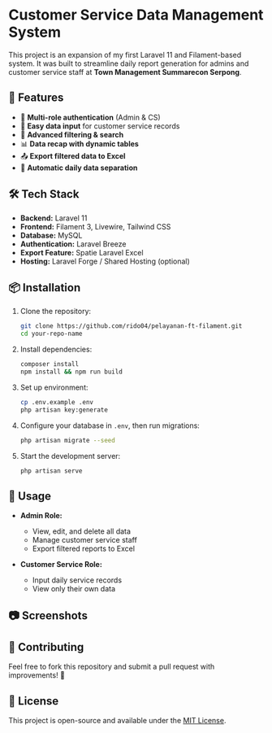 # Customer Service Data Management System

This project is an expansion of my first Laravel 11 and Filament-based system. It was built to streamline daily report generation for admins and customer service staff at **Town Management Summarecon Serpong**.

## 🚀 Features

-   🔐 **Multi-role authentication** (Admin & CS)
-   📝 **Easy data input** for customer service records
-   🔎 **Advanced filtering & search**
-   📊 **Data recap with dynamic tables**
-   📤 **Export filtered data to Excel**
-   📅 **Automatic daily data separation**

## 🛠 Tech Stack

-   **Backend:** Laravel 11
-   **Frontend:** Filament 3, Livewire, Tailwind CSS
-   **Database:** MySQL
-   **Authentication:** Laravel Breeze
-   **Export Feature:** Spatie Laravel Excel
-   **Hosting:** Laravel Forge / Shared Hosting (optional)

## 📦 Installation

1. Clone the repository:

    ```sh
    git clone https://github.com/rido04/pelayanan-ft-filament.git
    cd your-repo-name
    ```

2. Install dependencies:

    ```sh
    composer install
    npm install && npm run build
    ```

3. Set up environment:

    ```sh
    cp .env.example .env
    php artisan key:generate
    ```

4. Configure your database in `.env`, then run migrations:

    ```sh
    php artisan migrate --seed
    ```

5. Start the development server:

    ```sh
    php artisan serve
    ```

## 📝 Usage

-   **Admin Role:**

    -   View, edit, and delete all data
    -   Manage customer service staff
    -   Export filtered reports to Excel

-   **Customer Service Role:**

    -   Input daily service records
    -   View only their own data

## 📷 Screenshots

&#x20;

## 🤝 Contributing

Feel free to fork this repository and submit a pull request with improvements! 🚀

## 📜 License

This project is open-source and available under the [MIT License](LICENSE).
